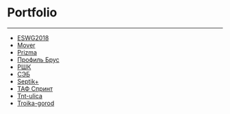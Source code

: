 <h1>Portfolio</h1>
<hr>
<ul>
  <li><a href="genetic">ESWG2018</a></li>
  <li><a href="mover">Mover</a></li>
  <li><a href="prizma">Prizma</a></li>
  <li><a href="profil-brus">Профиль Брус</a></li>
  <li><a href="rshk">РШК</a></li>
  <li><a href="seb">СЭБ</a></li>
  <li><a href="septik+">Septik+</a></li>
  <li><a href="taf">ТАФ Спринт</a></li>
  <li><a href="tnt-ulica">Tnt-ulica</a></li>
  <li><a href="troika-gorod">Troika-gorod</a></li>
</ul>